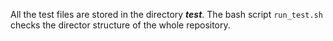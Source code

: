 All the test files are stored in the directory **_test_**.
The bash script `run_test.sh` checks the director structure of the whole repository.
